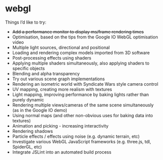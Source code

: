 webgl
=====

Things I’d like to try:

* ~~Add a performance monitor to display ms/frame rendering times~~
* Optimisation, based on the tips from the Google IO WebGL optimisation video
* Multiple light sources, directional and positional
* Loading and rendering complex models imported from 3D software
* Post-processing effects using shaders
* Applying multiple shaders simultaneously, also applying shaders to specific objects
* Blending and alpha transparency
* Try out various scene graph implementations
* Rendering an isometric world with Syndicate Wars style camera control
* UV mapping, creating more realism with textures
* Light mapping, improving performance by baking lights rather than purely dynamic
* Rendering multiple views/cameras of the same scene simultaneously (as in the Google IO demo)
* Using normal maps (and other non-obvious uses for baking data into textures)
* Animation and picking - increasing interactivity
* Rendering shadows
* Particle effects / effects using noise (e.g. dynamic terrain, etc)
* Investigate various WebGL JavaScript frameworks (e.g. three.js, tdl, SpiderGL, etc)
* Integrate JSLint into an automated build process